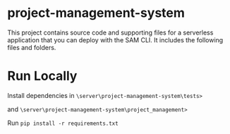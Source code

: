# project-management-system

This project contains source code and supporting files for a serverless application that you can deploy with the SAM CLI. It includes the following files and folders.

# Run Locally
Install dependencies in 
```\server\project-management-system\tests> ```
 
and 
```\server\project-management-system\project_management>```


Run 
```pip install -r requirements.txt```